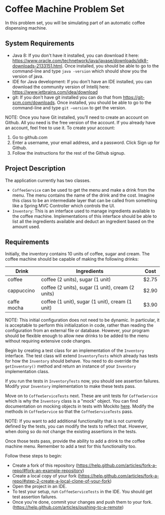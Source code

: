 # Coffee Machine Problem Set

In this problem set, you will be simulating part of an automatic coffee dispensing machine.

## System Requirements

- Java 8: If you don't have it installed, you can download it here: https://www.oracle.com/technetwork/java/javase/downloads/jdk8-downloads-2133151.html. 
Once installed, you should be able to go to the command-line and type `java -version` which should show you the version of java.
- IDE for Java development: If you don't have an IDE installed, you can download the community version of Intellij here: 
https://www.jetbrains.com/idea/download
- git: If you don't have git installed you can do that from https://git-scm.com/downloads. Once installed, you should be able to go to the command-line
and type `git –version` to get the version.

NOTE: Once you have Git installed, you’ll need to create an account on Github. All you need is the free version of the account. If
you already have an account, feel free to use it. To create your account:
1. Go to github.com
2. Enter a username, your email address, and a password. Click Sign up for Github.
3. Follow the instructions for the rest of the Github signup.

## Project Description

The application currently has two classes. 
- `CoffeeService` can be used to get the menu and make a drink from the menu. The menu contains the name of the drink and the cost.
Imagine this class to be an intermediate layer that can be called from something like a Spring MVC Controller which controls the UI.
- `Inventory`: This is an interface used to manage ingredients available to the coffee machine. Implementations of this interface should 
be able to list all the ingredients available and deduct an ingredient based on the amount used. 

## Requirements
 
Initially, the inventory contains 10 units of coffee, sugar and cream. The coffee machine should be capable of making the following drinks:

| 	Drink       | 	Ingredients										| Cost  |
| ------------- | ------------------------------------------------- | ----- |
| coffee      	| coffee (2 units), sugar (1 unit)				 	| $2.75 |
| cappuccino  	| coffee (2 units), sugar (1 unit), cream (2 units) | $2.90 |
| caffe mocha 	| coffee (1 unit), sugar (1 unit), cream (1 unit) 	| $3.90 |

NOTE: This initial configuration does not need to be dynamic. In particular, it is acceptable to perform this initialization in code, rather than
reading the configuration from an external file or database. However, your program should be flexible enough to allow new drinks to be added to the menu 
without requiring extensive code changes.

Begin by creating a test class for an implementation of the `Inventory` interface. The test class will extend `InventoryTests` which already has tests for
how the `Inventory` should behave. You need to do override the `getInventory()` method and return an instance of your `Inventory` implementation class.

If you run the tests in `InventoryTests` now, you should see assertion failures. Modify your `Inventory` implementation to make these tests pass.
 
Move on to `CoffeeServiceTests` next. These are unit tests for `CoffeeService` which is why
the `Inventory` class is a "mock" object. You can find documentation on mocking objects in tests with Mockito [here](http://static.javadoc.io/org.mockito/mockito-core/2.22.0/org/mockito/Mockito.html).
Modify the methods in `CoffeeService` so that the `CoffeeServiceTests` pass.

NOTE: If you want to add additional functionality that is not currently defined by the tests, you can modify the tests to reflect that. However,
when doing so do not change the existing assertions in the tests.

Once those tests pass, provide the ability to add a drink to the coffee machine menu. Remember to add a test for this functionality too. 

Follow these steps to begin:

- Create a fork of this repository (https://help.github.com/articles/fork-a-repo/#fork-an-example-repository)
- Create a local copy of your fork (https://help.github.com/articles/fork-a-repo/#step-2-create-a-local-clone-of-your-fork)
- Open the project in an IDE.
- To test your setup, run `CoffeeServiceTests` in the IDE. You should get test assertion failures.
- Once you're done, commit your changes and push them to your fork. (https://help.github.com/articles/pushing-to-a-remote)
